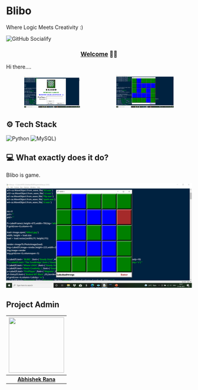 # Blibo
Where Logic Meets Creativity :)

![GitHub Socialify](https://socialify.git.ci/AbhishekRana21/Blibo/image?description=1&font=Source%20Code%20Pro&language=1&owner=1&pattern=Diagonal%20Stripes&theme=Dark)

<div align="center">
<h3><a href="https:abhishekrana.com">Welcome</a> 🔗🔗</h3>
</div>

Hi there....

<p align="center">
<img width="30%" src="https://github.com/AbhishekRana21/Blibo/blob/master/Screenshots/Screenshot1.png"/> &nbsp;&nbsp;&nbsp;&nbsp;&nbsp;&nbsp;&nbsp;&nbsp;&nbsp;&nbsp; &nbsp;&nbsp;&nbsp;&nbsp;&nbsp;&nbsp;&nbsp;&nbsp;&nbsp;&nbsp;&nbsp;&nbsp;  <img width="31%" src="https://github.com/AbhishekRana21/Blibo/blob/master/Screenshots/Screenshot2.png" />
</p>

## ⚙️ Tech Stack

![Python](https://img.shields.io/badge/python-3670A0?style=for-the-badge&logo=python&logoColor=ffdd54) ![MySQL](https://img.shields.io/badge/MySQL-%2307405e.svg?style=for-the-badge&logo=mySQL&logoColor=white))
## 💻 What exactly does it do?

Blibo is game. <br>

![picture](https://github.com/AbhishekRana21/Blibo/blob/master/Screenshots/Screenshot3.png)

## Project Admin

| <a href="https://github.com/abhishekrana21"><img src="https://avatars.githubusercontent.com/u/96675677?v=4" width=150px height=150px /></a> |
| :----------------------------------------------------------------------------------------------------------------------------------: |
|                                           **[Abhishek Rana](https://abhishekrana.com)**                                            |
